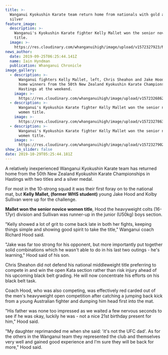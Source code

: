 ```yaml
---
title: >-
  Wanganui Kyokushin Karate team return home from nationals with gold and
  silver 
feature_image:
  description: >-
    Wanganui's Kyokushin Karate fighter Kelly Mallet won the senior novice women
    title.
  image: >-
    https://res.cloudinary.com/whanganuihigh/image/upload/v1572327923/News/Kelly_Mallet_in_action.jpg
news_author:
  date: 2019-09-25T06:25:44.141Z
  name: Iain Hyndman
  publication: Whanganui Chronicle
image_gallery:
  - description: >-
      Wanganui fighters Kelly Mallet, left, Chris Sheahon and Jake Hood return
      home winners from the 50th New Zealand Kyokushin Karate Championships in
      Hastings at the weekend.
    image: >-
      https://res.cloudinary.com/whanganuihigh/image/upload/v1572326862/News/Kelly_Mallet_ex._Chron_25.9.19.jpg
  - description: >-
      Wanganui's Kyokushin Karate fighter Kelly Mallet won the senior novice
      women title.
    image: >-
      https://res.cloudinary.com/whanganuihigh/image/upload/v1572327863/News/Kelly_Mallet_in_action.2JPG.jpg
  - description: >-
      Wanganui's Kyokushin Karate fighter Kelly Mallet won the senior novice
      women title.
    image: >-
      https://res.cloudinary.com/whanganuihigh/image/upload/v1572327902/News/Kelly_Mallet_in_action.3JPG.jpg
show_in_slider: false
date: 2019-10-29T05:25:44.181Z
---
```

A relatively inexperienced Wanganui Kyokushin Karate team has returned home from the 50th New Zealand Kyokushin Karate Championships in Hastings with two titles and a silver medal.

For most in the 10-strong squad it was their first foray on to the national mat, but **Kelly Mallet, (former WHS student)** young Jake Hood and Kolby Sullivan were up for the challenge.

**Mallet won the senior novice women title**, Hood the heavyweight colts (16-17yr) division and Sullivan was runner-up in the junior (U50kg) boys section.

"Kelly showed a lot of grit to come back late in both her fights, keeping things simple and showing good spirit to take the title," Wanganui coach Richard Hood said.

"Jake was far too strong for his opponent, but more importantly put together solid combinations which he wasn't able to do in his last two outings - he's learning," Hood said of his son.

Chris Sheahon did not defend his national middleweight title preferring to compete in and win the open Kata section rather than risk injury ahead of his upcoming black belt grading. He will now concentrate his efforts on his black belt task.

Coach Hood, who was also competing, was effectively red carded out of the men's heavyweight open competition after catching a jumping back kick from a young Australian fighter and dumping him head first into the mat.

"His father was none too impressed as we waited a few nervous seconds to see if he was okay, luckily he was - not a nice 21st birthday present for him," Hood said.

"My daughter reprimanded me when she said: 'it's not the UFC dad'. As for the others in the Wanganui team they represented the club and themselves very well and gained good experience and I'm sure they will be back for more," Hood said.

